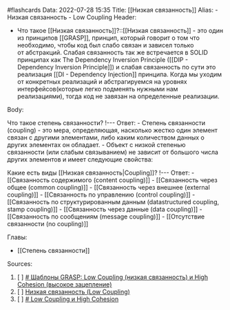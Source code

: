 #flashcards
Data: 2022-07-28 15:35
Title: [[Низкая связанность]]
Alias:
	- Низкая связанность
	- Low Coupling
Header:
- Что такое [[Низкая связанность]]?::[[Низкая связанность]] - это один из принципов [[GRASP]], принцип, который говорит о том что необходимо, чтобы код был слабо связан и зависел только от абстракций. Слабая связанность так же встречается в SOLID принципах как The Dependency Inversion Principle ([[DIP - Dependency Inversion Principle]]) и слабая связанность по сути это реализация [[DI - Dependency Injection]] принципа. Когда мы уходим от конкретных реализаций и абстрагируемся на уровнях интерфейсов(которые легко подменять нужными нам реализациями), тогда код не завязан на определенные реализации.
<!--SR:!2023-11-03,10,290-->

Body:



Что такое степень связанности?
!---
Ответ:
	- Степень связанности (coupling) - это мера, определяющая, насколько жестко один элемент связан с другими элементами, либо каким количеством данных о других элементах он обладает.
	- Объект с низкой степенью связанности (или слабым связыванием) не зависит от большого числа других элементов и имеет следующие свойства:
<!--SR:!2023-11-03,10,364-->


Какие есть виды [[Низкая связанность|Coupling]]?
!---
Ответ:
	- [[Связанность содержимого (content coupling)]]
	- [[Связанность через общее (common coupling)]]
	- [[Связанность через внешнее (external coupling)]]
	- [[Связанность по управлению (control coupling)]]
	- [[Связанность по структурированным данным (datastructured coupling, stamp coupling)]]
	- [[Связанность через данныe (data coupling)]]
	- [[Связанность по сообщениям (message coupling)]]
	- [[Отсутствие связанности (no coupling)]]
<!--SR:!2023-11-03,10,230-->

Главы:
- [[Степень связанности]]


Sources:
1) [ ] [# Шаблоны GRASP: Low Coupling (низкая связанность) и High Cohesion (высокое зацепление)](https://habr.com/ru/company/otus/blog/505852/)
2) [ ] [Низкая связанность (Low Coupling)](https://vc.ru/u/602304-mihail-fokeev/174963-shablony-proektirovaniya-ne-v-programmirovanii-chast-1?ref=vc.ru)
3) [ ] [# Low Coupling и High Cohesion](https://medium.com/german-gorelkin/low-coupling-high-cohesion-d36369fb1be9)
